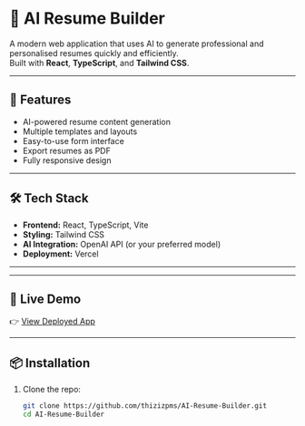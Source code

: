 # 🧠 AI Resume Builder

A modern web application that uses AI to generate professional and personalised resumes quickly and efficiently.  
Built with **React**, **TypeScript**, and **Tailwind CSS**.

---

## 🚀 Features
- AI-powered resume content generation  
- Multiple templates and layouts  
- Easy-to-use form interface  
- Export resumes as PDF  
- Fully responsive design  

---

## 🛠️ Tech Stack
- **Frontend:** React, TypeScript, Vite  
- **Styling:** Tailwind CSS  
- **AI Integration:** OpenAI API (or your preferred model)  
- **Deployment:** Vercel  

---



---

## 🔗 Live Demo
👉 [View Deployed App](https://ai-resume-builder-rho-six.vercel.app/)  

---

## 📦 Installation
1. Clone the repo:
   ```bash
   git clone https://github.com/thizizpms/AI-Resume-Builder.git
   cd AI-Resume-Builder
